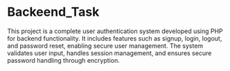 # Backeend_Task
This project is a complete user authentication system developed using PHP for backend functionality. It includes features such as signup, login, logout, and password reset, enabling secure user management. The system validates user input, handles session management, and ensures secure password handling through encryption. 
